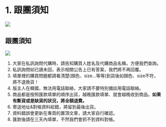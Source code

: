 # 1. 跟團須知

![](.gitbook/assets/heng-fu-1.jpg)

## 跟團須知

![](.gitbook/assets/171016-dai-gou-gong-gao.jpg)

1. 大家在私訊詢問代購時，請告知購買人姓名及代購商品名稱，方便我們查詢。
2. 私訊詢問如已讀未回，表示相關公告上已有答案，我們將不再回覆。
3. 填單裡的購買問題都請看清楚\(顏色、size...等等\)到貨後如顏色、size不符，將不退換貨！
4. 版主人在韓國，無法用電話聯絡，大家請不要特別備註用電話聯絡。
5. 商品都是按照匯款填單的順序出貨，越晚匯款填單、就會越晚收到商品。**如果有斷貨或是缺貨的狀況，將全額退費。**
6. 寄送地址&對帳資料給錯，將留到最後出貨。
7. 資料錯誤會更新在專頁的置頂文章，請大家自行確認。
8. 匯款後請在三天內填單，不然我們會抓不到資料對帳。

